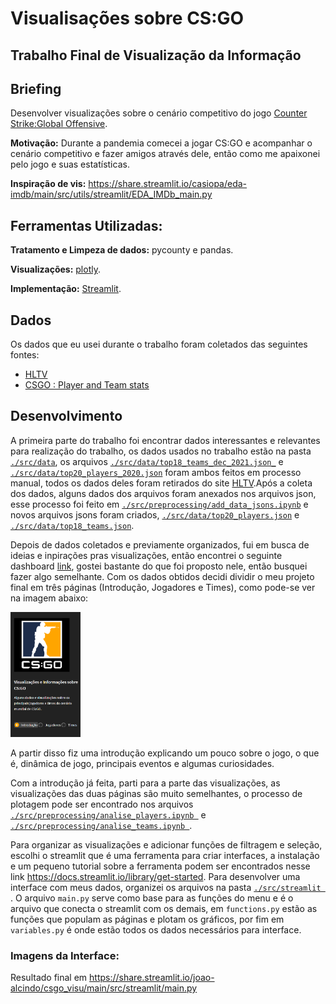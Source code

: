 # Visualisações sobre CS:GO

## Trabalho Final de Visualização da Informação 

## Briefing 

Desenvolver visualizações sobre o cenário competitivo do jogo [Counter Strike:Global Offensive](https://pt.wikipedia.org/wiki/Counter-Strike:_Global_Offensive).

**Motivação:** Durante a pandemia comecei a jogar CS:GO e acompanhar o cenário competitivo e fazer amigos através dele, então como me apaixonei pelo jogo e suas estatísticas.

**Inspiração de vis:** https://share.streamlit.io/casiopa/eda-imdb/main/src/utils/streamlit/EDA_IMDb_main.py

## Ferramentas Utilizadas:

**Tratamento e Limpeza de dados:** pycounty e pandas.

**Visualizações:** [plotly](https://plotly.com/).

**Implementação:** [Streamlit](https://streamlit.io/).


## Dados 

Os dados que eu usei durante o trabalho foram coletados das seguintes fontes:

* [HLTV](https://www.hltv.org/)
* [CSGO : Player and Team stats](https://www.kaggle.com/patrasaurabh/csgo-player-and-team-stats)

## Desenvolvimento 

A primeira parte do trabalho foi encontrar dados interessantes e relevantes para realização do trabalho, os dados usados no trabalho estão na pasta [`./src/data`](./src/data), os arquivos [`./src/data/top18_teams_dec_2021.json_`](./src/data/top18_teams_dec_2021.json) e [`./src/data/top20_players_2020.json`](./src/data/top20_players_2020.json) foram ambos feitos em processo manual, todos os dados deles foram retirados do site [HLTV](https://www.hltv.org/).Após a coleta dos dados, alguns dados dos arquivos foram anexados nos arquivos json, esse processo foi feito em [`./src/preprocessing/add_data_jsons.ipynb`](./src/preprocessing/add_data_jsons.ipynb) e novos arquivos jsons foram criados, [`./src/data/top20_players.json`](./src/data/top20_players.json) e [`./src/data/top18_teams.json`](./src/data/top18_teams.json).

Depois de dados coletados e previamente organizados, fui em busca de ideias e inpirações pras visualizações, então encontrei o seguinte dashboard [link](https://share.streamlit.io/casiopa/eda-imdb/main/src/utils/streamlit/EDA_IMDb_main.py), gostei bastante do que foi proposto nele, então busquei fazer algo semelhante. Com os dados obtidos decidi dividir o meu projeto final em três páginas (Introdução, Jogadores e Times), como pode-se ver na imagem abaixo:

<img src="./img/menu.png" alt="menu" height=200>

A partir disso fiz uma introdução explicando um pouco sobre o jogo, o que é, dinâmica de jogo, principais eventos e algumas curiosidades. 

Com a introdução já feita, parti para a parte das visualizações, as visualizações das duas páginas são muito semelhantes, o processo de plotagem pode ser encontrado nos arquivos
[`./src/preprocessing/analise_players.ipynb `](./src/preprocessing/analise_players.ipynb) e [`./src/preprocessing/analise_teams.ipynb `](./src/preprocessing/analise_teams.ipynb).

Para organizar as visualizações e adicionar funções de filtragem e seleção, escolhi o streamlit que é uma ferramenta para criar interfaces, a instalação e um pequeno tutorial sobre a ferramenta podem ser encontrados nesse link https://docs.streamlit.io/library/get-started. Para desenvolver uma interface com meus dados, organizei os arquivos na pasta [`./src/streamlit `](./src/streamlit). O arquivo `main.py` serve como base para as funções do menu e é o arquivo que conecta o streamlit com os demais, em `functions.py` estão as funções que populam as páginas e plotam os gráficos, por fim em `variables.py` é onde estão todos os dados necessários para interface.

### Imagens da Interface:









Resultado final em https://share.streamlit.io/joao-alcindo/csgo_visu/main/src/streamlit/main.py
